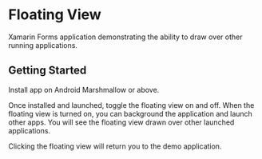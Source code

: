# Floating View
Xamarin Forms application demonstrating the ability to draw over other running applications.

## Getting Started
Install app on Android Marshmallow or above.

Once installed and launched, toggle the floating view on and off.  When the floating view is turned on,  you can background the application and launch other apps.  You will see the floating view drawn over other launched applications.

Clicking the floating view will return you to the demo application.
